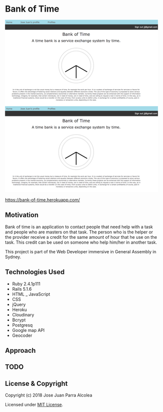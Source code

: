 # Bank of Time
![](app/assets/images/home.png)
<img src="app/assets/images/home.png">

<https://bank-of-time.herokuapp.com/>

## Motivation

Bank of time is an application to contact people that need help with a task and people who are masters on that task. The person who is the helper or the provider receive a credit for the same amount of hour that he use on the task. This credit can be used on someone who help him/her in another task.

This project is part of the Web Developer immersive in General Assembly in Sydney.


## Technologies Used

* Ruby 2.4.1p111
* Rails 5.1.6
* HTML _ JavaScript
* CSS
* jQuery
* Heroku
* Cloudinary
* Bcrypt
* Postgresq
* Google map API
* Geocoder


## Approach

## TODO



## License & Copyright

Copyright (c) 2018 Jose Juan Parra Alcolea

Licensed under [MIT License](LICENSE).
